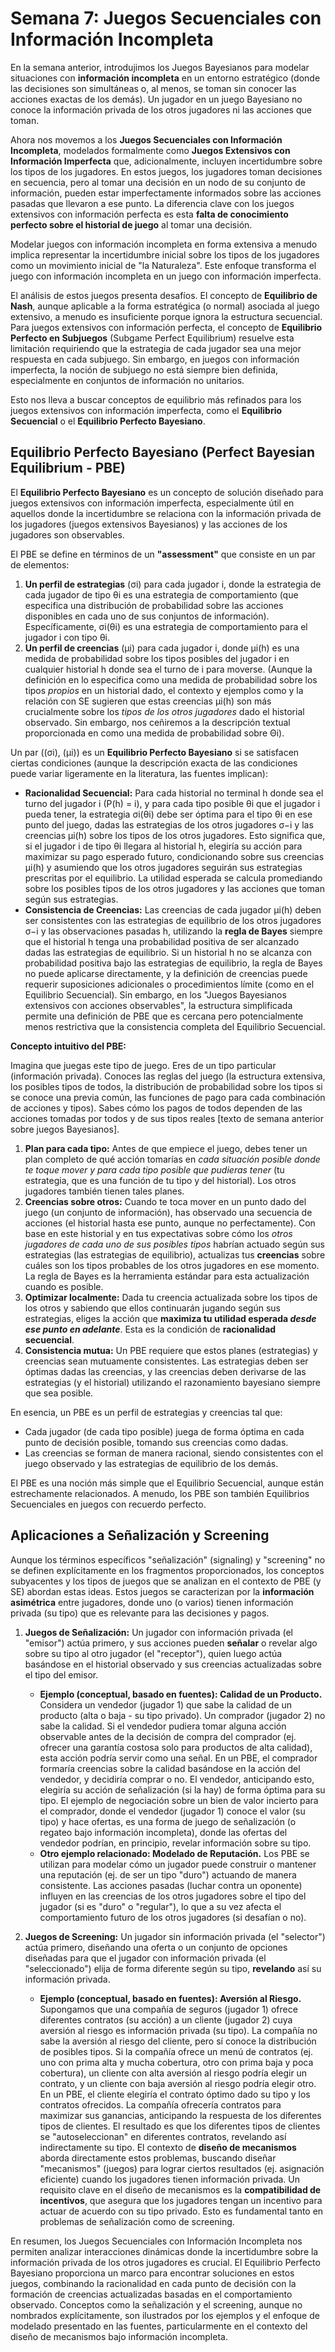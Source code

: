 # Semana 7: Juegos Secuenciales con Información Incompleta

En la semana anterior, introdujimos los Juegos Bayesianos para modelar situaciones con **información incompleta** en un entorno estratégico (donde las decisiones son simultáneas o, al menos, se toman sin conocer las acciones exactas de los demás). Un jugador en un juego Bayesiano no conoce la información privada de los otros jugadores ni las acciones que toman.

Ahora nos movemos a los **Juegos Secuenciales con Información Incompleta**, modelados formalmente como **Juegos Extensivos con Información Imperfecta** que, adicionalmente, incluyen incertidumbre sobre los tipos de los jugadores. En estos juegos, los jugadores toman decisiones en secuencia, pero al tomar una decisión en un nodo de su conjunto de información, pueden estar imperfectamente informados sobre las acciones pasadas que llevaron a ese punto. La diferencia clave con los juegos extensivos con información perfecta es esta **falta de conocimiento perfecto sobre el historial de juego** al tomar una decisión.

Modelar juegos con información incompleta en forma extensiva a menudo implica representar la incertidumbre inicial sobre los tipos de los jugadores como un movimiento inicial de "la Naturaleza". Este enfoque transforma el juego con información incompleta en un juego con información imperfecta.

El análisis de estos juegos presenta desafíos. El concepto de **Equilibrio de Nash**, aunque aplicable a la forma estratégica (o normal) asociada al juego extensivo, a menudo es insuficiente porque ignora la estructura secuencial. Para juegos extensivos con información perfecta, el concepto de **Equilibrio Perfecto en Subjuegos** (Subgame Perfect Equilibrium) resuelve esta limitación requiriendo que la estrategia de cada jugador sea una mejor respuesta en cada subjuego. Sin embargo, en juegos con información imperfecta, la noción de subjuego no está siempre bien definida, especialmente en conjuntos de información no unitarios.

Esto nos lleva a buscar conceptos de equilibrio más refinados para los juegos extensivos con información imperfecta, como el **Equilibrio Secuencial** o el **Equilibrio Perfecto Bayesiano**.

## Equilibrio Perfecto Bayesiano (Perfect Bayesian Equilibrium - PBE)

El **Equilibrio Perfecto Bayesiano** es un concepto de solución diseñado para juegos extensivos con información imperfecta, especialmente útil en aquellos donde la incertidumbre se relaciona con la información privada de los jugadores (juegos extensivos Bayesianos) y las acciones de los jugadores son observables.

El PBE se define en términos de un **"assessment"** que consiste en un par de elementos:

1.  **Un perfil de estrategias** (σi) para cada jugador i, donde la estrategia de cada jugador de tipo θi es una estrategia de comportamiento (que especifica una distribución de probabilidad sobre las acciones disponibles en cada uno de sus conjuntos de información). Específicamente, σi(θi) es una estrategia de comportamiento para el jugador i con tipo θi.
2.  **Un perfil de creencias** (µi) para cada jugador i, donde µi(h) es una medida de probabilidad sobre los tipos posibles del jugador i en cualquier historial h donde sea el turno de i para moverse. (Aunque la definición en lo especifica como una medida de probabilidad sobre los tipos *propios* en un historial dado, el contexto y ejemplos como y la relación con SE sugieren que estas creencias µi(h) son más crucialmente sobre los *tipos de los otros jugadores* dado el historial observado. Sin embargo, nos ceñiremos a la descripción textual proporcionada en como una medida de probabilidad sobre Θi).

Un par ((σi), (µi)) es un **Equilibrio Perfecto Bayesiano** si se satisfacen ciertas condiciones (aunque la descripción exacta de las condiciones puede variar ligeramente en la literatura, las fuentes implican):

*   **Racionalidad Secuencial:** Para cada historial no terminal h donde sea el turno del jugador i (P(h) = i), y para cada tipo posible θi que el jugador i pueda tener, la estrategia σi(θi) debe ser óptima para el tipo θi en ese punto del juego, dadas las estrategias de los otros jugadores σ−i y las creencias µi(h) sobre los tipos de los otros jugadores. Esto significa que, si el jugador i de tipo θi llegara al historial h, elegiría su acción para maximizar su pago esperado futuro, condicionando sobre sus creencias µi(h) y asumiendo que los otros jugadores seguirán sus estrategias prescritas por el equilibrio. La utilidad esperada se calcula promediando sobre los posibles tipos de los otros jugadores y las acciones que toman según sus estrategias.
*   **Consistencia de Creencias:** Las creencias de cada jugador µi(h) deben ser consistentes con las estrategias de equilibrio de los otros jugadores σ−i y las observaciones pasadas h, utilizando la **regla de Bayes** siempre que el historial h tenga una probabilidad positiva de ser alcanzado dadas las estrategias de equilibrio. Si un historial h no se alcanza con probabilidad positiva bajo las estrategias de equilibrio, la regla de Bayes no puede aplicarse directamente, y la definición de creencias puede requerir suposiciones adicionales o procedimientos límite (como en el Equilibrio Secuencial). Sin embargo, en los "Juegos Bayesianos extensivos con acciones observables", la estructura simplificada permite una definición de PBE que es cercana pero potencialmente menos restrictiva que la consistencia completa del Equilibrio Secuencial.

**Concepto intuitivo del PBE:**

Imagina que juegas este tipo de juego. Eres de un tipo particular (información privada). Conoces las reglas del juego (la estructura extensiva, los posibles tipos de todos, la distribución de probabilidad sobre los tipos si se conoce una previa común, las funciones de pago para cada combinación de acciones y tipos). Sabes cómo los pagos de todos dependen de las acciones tomadas por todos y de sus tipos reales [texto de semana anterior sobre juegos Bayesianos].

1.  **Plan para cada tipo:** Antes de que empiece el juego, debes tener un plan completo de qué acción tomarías en *cada situación posible donde te toque mover y para cada tipo posible que pudieras tener* (tu estrategia, que es una función de tu tipo y del historial). Los otros jugadores también tienen tales planes.
2.  **Creencias sobre otros:** Cuando te toca mover en un punto dado del juego (un conjunto de información), has observado una secuencia de acciones (el historial hasta ese punto, aunque no perfectamente). Con base en este historial y en tus expectativas sobre cómo los *otros jugadores de cada uno de sus posibles tipos* habrían actuado según sus estrategias (las estrategias de equilibrio), actualizas tus **creencias** sobre cuáles son los tipos probables de los otros jugadores en ese momento. La regla de Bayes es la herramienta estándar para esta actualización cuando es posible.
3.  **Optimizar localmente:** Dada tu creencia actualizada sobre los tipos de los otros y sabiendo que ellos continuarán jugando según sus estrategias, eliges la acción que **maximiza tu utilidad esperada *desde ese punto en adelante***. Esta es la condición de **racionalidad secuencial**.
4.  **Consistencia mutua:** Un PBE requiere que estos planes (estrategias) y creencias sean mutuamente consistentes. Las estrategias deben ser óptimas dadas las creencias, y las creencias deben derivarse de las estrategias (y el historial) utilizando el razonamiento bayesiano siempre que sea posible.

En esencia, un PBE es un perfil de estrategias y creencias tal que:
*   Cada jugador (de cada tipo posible) juega de forma óptima en cada punto de decisión posible, tomando sus creencias como dadas.
*   Las creencias se forman de manera racional, siendo consistentes con el juego observado y las estrategias de equilibrio de los demás.

El PBE es una noción más simple que el Equilibrio Secuencial, aunque están estrechamente relacionados. A menudo, los PBE son también Equilibrios Secuenciales en juegos con recuerdo perfecto.

## Aplicaciones a Señalización y Screening

Aunque los términos específicos "señalización" (signaling) y "screening" no se definen explícitamente en los fragmentos proporcionados, los conceptos subyacentes y los tipos de juegos que se analizan en el contexto de PBE (y SE) abordan estas ideas. Estos juegos se caracterizan por la **información asimétrica** entre jugadores, donde uno (o varios) tienen información privada (su tipo) que es relevante para las decisiones y pagos.

1.  **Juegos de Señalización:** Un jugador con información privada (el "emisor") actúa primero, y sus acciones pueden **señalar** o revelar algo sobre su tipo al otro jugador (el "receptor"), quien luego actúa basándose en el historial observado y sus creencias actualizadas sobre el tipo del emisor.
    *   **Ejemplo (conceptual, basado en fuentes): Calidad de un Producto.** Considera un vendedor (jugador 1) que sabe la calidad de un producto (alta o baja - su tipo privado). Un comprador (jugador 2) no sabe la calidad. Si el vendedor pudiera tomar alguna acción observable antes de la decisión de compra del comprador (ej. ofrecer una garantía costosa solo para productos de alta calidad), esta acción podría servir como una señal. En un PBE, el comprador formaría creencias sobre la calidad basándose en la acción del vendedor, y decidiría comprar o no. El vendedor, anticipando esto, elegiría su acción de señalización (si la hay) de forma óptima para su tipo. El ejemplo de negociación sobre un bien de valor incierto para el comprador, donde el vendedor (jugador 1) conoce el valor (su tipo) y hace ofertas, es una forma de juego de señalización (o regateo bajo información incompleta), donde las ofertas del vendedor podrían, en principio, revelar información sobre su tipo.
    *   **Otro ejemplo relacionado: Modelado de Reputación.** Los PBE se utilizan para modelar cómo un jugador puede construir o mantener una reputación (ej. de ser un tipo "duro") actuando de manera consistente. Las acciones pasadas (luchar contra un oponente) influyen en las creencias de los otros jugadores sobre el tipo del jugador (si es "duro" o "regular"), lo que a su vez afecta el comportamiento futuro de los otros jugadores (si desafían o no).

2.  **Juegos de Screening:** Un jugador sin información privada (el "selector") actúa primero, diseñando una oferta o un conjunto de opciones diseñadas para que el jugador con información privada (el "seleccionado") elija de forma diferente según su tipo, **revelando** así su información privada.
    *   **Ejemplo (conceptual, basado en fuentes): Aversión al Riesgo.** Supongamos que una compañía de seguros (jugador 1) ofrece diferentes contratos (su acción) a un cliente (jugador 2) cuya aversión al riesgo es información privada (su tipo). La compañía no sabe la aversión al riesgo del cliente, pero sí conoce la distribución de posibles tipos. Si la compañía ofrece un menú de contratos (ej. uno con prima alta y mucha cobertura, otro con prima baja y poca cobertura), un cliente con alta aversión al riesgo podría elegir un contrato, y un cliente con baja aversión al riesgo podría elegir otro. En un PBE, el cliente elegiría el contrato óptimo dado su tipo y los contratos ofrecidos. La compañía ofrecería contratos para maximizar sus ganancias, anticipando la respuesta de los diferentes tipos de clientes. El resultado es que los diferentes tipos de clientes se "autoseleccionan" en diferentes contratos, revelando así indirectamente su tipo. El contexto de **diseño de mecanismos** aborda directamente estos problemas, buscando diseñar "mecanismos" (juegos) para lograr ciertos resultados (ej. asignación eficiente) cuando los jugadores tienen información privada. Un requisito clave en el diseño de mecanismos es la **compatibilidad de incentivos**, que asegura que los jugadores tengan un incentivo para actuar de acuerdo con su tipo privado. Esto es fundamental tanto en problemas de señalización como de screening.

En resumen, los Juegos Secuenciales con Información Incompleta nos permiten analizar interacciones dinámicas donde la incertidumbre sobre la información privada de los otros jugadores es crucial. El Equilibrio Perfecto Bayesiano proporciona un marco para encontrar soluciones en estos juegos, combinando la racionalidad en cada punto de decisión con la formación de creencias actualizadas basadas en el comportamiento observado. Conceptos como la señalización y el screening, aunque no nombrados explícitamente, son ilustrados por los ejemplos y el enfoque de modelado presentado en las fuentes, particularmente en el contexto del diseño de mecanismos bajo información incompleta.
